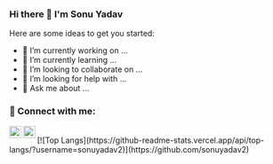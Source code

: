 ### Hi there 👋 I'm Sonu Yadav

<!--
**sonuyadav2/sonuyadav2** is a ✨ _special_ ✨ repository because its `README.md` (this file) appears on your GitHub profile.
-->
Here are some ideas to get you started:

- 🔭 I’m currently working on ...
- 🌱 I’m currently learning ...
- 👯 I’m looking to collaborate on ...
- 🤔 I’m looking for help with ...
- 💬 Ask me about ...


### 🔗 Connect with me:

<p>
  <a href="https://www.linkedin.com/in/sonu-yadav2/" rel="nofollow">
  <img align="left" alt="LinkdeIn" width="22px" src="https://cdn.jsdelivr.net/npm/simple-icons@v3/icons/linkedin.svg" />
</a>
  <a href="https://twitter.com/SonuYad51181593" rel="nofollow">
  <img align="left" alt="Twitter" width="22px" src="https://cdn.jsdelivr.net/npm/simple-icons@v3/icons/twitter.svg" />
</a>
  
</p>
<br>
[![Top Langs](https://github-readme-stats.vercel.app/api/top-langs/?username=sonuyadav2)](https://github.com/sonuyadav2)
<br>



